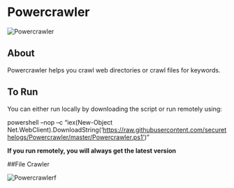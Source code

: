 # Powercrawler


![Powercrawler](https://ctrla1tdel.files.wordpress.com/2020/04/powercr.gif)

## About

Powercrawler helps you crawl web directories or crawl files for keywords. 

## To Run

You can either run locally by downloading the script or run remotely using: 

powershell –nop –c “iex(New-Object Net.WebClient).DownloadString(‘https://raw.githubusercontent.com/securethelogs/Powercrawler/master/Powercrawler.ps1’)”

<b>If you run remotely, you will always get the latest version</b>


##File Crawler

![Powercrawlerf](https://ctrla1tdel.files.wordpress.com/2020/04/too1ldvkzo.gif)

